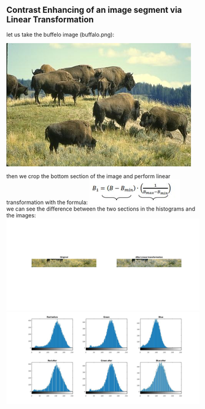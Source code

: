 ## Contrast Enhancing of an image segment via Linear Transformation ##
let us take the buffelo image (buffalo.png):


![picture alt](https://github.com/amitsason/Digital-Image-Processing/blob/master/Linear%20Contrast%20Enhancement/buffalo.png)

 then we crop the bottom section of the image and perform linear transformation with the formula:
 ![picture alt](https://github.com/amitsason/Digital-Image-Processing/blob/master/Linear%20Contrast%20Enhancement/linearFormula.JPG)     
 we can see the difference between the two sections in the histograms and the images: 
![picture alt](https://github.com/amitsason/Digital-Image-Processing/blob/master/Linear%20Contrast%20Enhancement/beforeNafterd.jpg)
![picture alt](https://github.com/amitsason/Digital-Image-Processing/blob/master/Linear%20Contrast%20Enhancement/beforeNafterHist.jpg)
